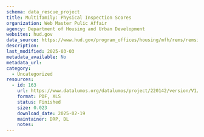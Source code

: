 ```yaml
---
schema: data_rescue_project 
title: Multifamily: Physical Inspection Scores
organization: Web Master Pulic Affair
agency: Department of Housing and Urban Development
websites: hud.gov
data_source: https://www.hud.gov/program_offices/housing/mfh/rems/remsinspecscores/remsphysinspscores
description: 
last_modified: 2025-03-03
metadata_available: No
metadata_url: 
category:
  - Uncategorized
resources:
  - id: 163
    url: https://www.datalumos.org/datalumos/project/220142/version/V1/view
    format: PDF, XLS
    status: Finished
    size: 0.023
    download_date: 2025-02-19
    maintainer: DRP, DL
    notes: 
---
```


